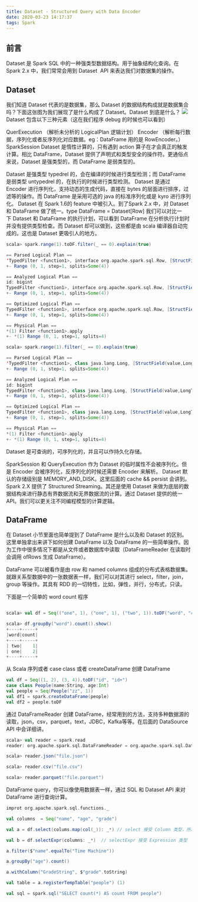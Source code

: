 ```yaml
---
title: Dataset - Structured Query with Data Encoder
date: 2020-03-23 14:17:37
tags: Spark
---
```


## 前言
Dataset 是 Spark SQL 中的一种强类型数据结构。用于抽象结构化查询。在 Spark 2.x 中，我们常常会用到 Dataset  API 来表达我们对数据集的操作。
<!--more-->
## Dataset 
我们知道 Dataset 代表的是数据集，那么 Dataset 的数据结构构成就是数据集合吗？下面这张图为我们展现了是什么构成了 Dataset。Dataset 到底是什么？
![](https://tva1.sinaimg.cn/large/00831rSTly1gd41bh53dpj30dp0b7aak.jpg)
Dataset 包含以下三种元素（这在我们程序 debug 的时候也可以看到）

QuerExecution （解析未分析的 LogicalPlan 逻辑计划）
Encoder （解析每行数据，序列化或者反序列化对应数据。eg：DataFrame 用的是 RowEncoder。）
SparkSession
Dataset 是惰性计算的，只有遇到 action 算子在才会真正的触发计算。相比 DataFrame，Dataset 提供了声明式和类型安全的操作符。更通俗点来说，Dataset 是强类型的，而 DataFrame 是弱类型的。

Dataset 是强类型 typedrel 的，会在编译的时候进行类型检测；而 DataFrame 是弱类型 untypedrel 的，在执行的时候进行类型检测。
Dataset 是通过 Encoder 进行序列化，支持动态的生成代码，直接在 bytes 的层面进行排序，过滤等的操作。而 DataFrame 是采用可选的 java 的标准序列化或是 kyro 进行序列化。
Dataset 在 Spark 1.6的 feature 中被引入。到了Spark 2.x 中，对 Dataset 和 DataFrame 做了统一。type DataFrame = Dataset[Row]
我们可以对比一下 Dataset 和 DataFrame 的执行计划，可以看到 DataFrame 在分析执行计划时并没有提供类型检查。而 Dataset 却可以做到，这些都是由 scala 编译器自动完成的。这也是 Dataset 更吸引人的地方。

```scala
scala> spark.range(1).toDF.filter(_ == 0).explain(true)

== Parsed Logical Plan ==
'TypedFilter <function1>, interface org.apache.spark.sql.Row, [StructField(id,LongType,false)], unresolveddeserializer(createexternalrow(getcolumnbyordinal(0, LongType), StructField(id,LongType,false)))
+- Range (0, 1, step=1, splits=Some(4))

== Analyzed Logical Plan ==
id: bigint
TypedFilter <function1>, interface org.apache.spark.sql.Row, [StructField(id,LongType,false)], createexternalrow(id#23L, StructField(id,LongType,false))
+- Range (0, 1, step=1, splits=Some(4))

== Optimized Logical Plan ==
TypedFilter <function1>, interface org.apache.spark.sql.Row, [StructField(id,LongType,false)], createexternalrow(id#23L, StructField(id,LongType,false))
+- Range (0, 1, step=1, splits=Some(4))

== Physical Plan ==
*(1) Filter <function1>.apply
+- *(1) Range (0, 1, step=1, splits=4)

scala> spark.range(1).filter(_ == 0).explain(true)

== Parsed Logical Plan ==
'TypedFilter <function1>, class java.lang.Long, [StructField(value,LongType,true)], unresolveddeserializer(staticinvoke(class java.lang.Long, ObjectType(class java.lang.Long), valueOf, upcast(getcolumnbyordinal(0, LongType), LongType, - root class: "java.lang.Long"), true, false))
+- Range (0, 1, step=1, splits=Some(4))

== Analyzed Logical Plan ==
id: bigint
TypedFilter <function1>, class java.lang.Long, [StructField(value,LongType,true)], staticinvoke(class java.lang.Long, ObjectType(class java.lang.Long), valueOf, cast(id#27L as bigint), true, false)
+- Range (0, 1, step=1, splits=Some(4))

== Optimized Logical Plan ==
TypedFilter <function1>, class java.lang.Long, [StructField(value,LongType,true)], staticinvoke(class java.lang.Long, ObjectType(class java.lang.Long), valueOf, id#27L, true, false)
+- Range (0, 1, step=1, splits=Some(4))

== Physical Plan ==
*(1) Filter <function1>.apply
+- *(1) Range (0, 1, step=1, splits=4)
```
Dataset 是可查询的，可序列化的，并且可以作持久化存储。

SparkSession 和 QueryExecution 作为 Dataset 的临时属性不会被序列化。但是 Encoder 会被序列化，反序列化的时候还需要 Encoder 来解析。
Dataset 默认的存储级别是 MEMORY_AND_DISK。这里后面的 cache && persist 会讲到。
Spark 2.X 提供了 Structured Streaming。其还是使用 Dataset 来做为底层的数据结构来进行静态有界数据流和无界数据流的计算。通过 Dataset 提供的统一 API。我们可以更关注不同编程模型的计算逻辑。

## DataFrame
在 Dataset 小节里面也简单提到了 DataFrame 是什么以及和 Dataset 的区别。这里单独拿出来讲下如何创建 DataFrame 以及 DataFrame 的一些简单操作。因为工作中很多情况下都是从文件或者数据库中读取（DataFrameReader 在读取时会调用 ofRows 生成 DataFrame）。

DataFrame 可以被看作是由 row 和 named columns 组成的分布式表格数据集。就跟关系型数据中的一张数据表一样，我们可以对其进行 select，filter，join，group 等操作。其具有 RDD 的一切特性，比如，弹性，并行，分布式，只读。

下面是一个简单的 word count 程序

```scala

scala> val df = Seq(("one", 1), ("one", 1), ("two", 1)).toDF("word", "count")

scala> df.groupBy("word").count().show()
+----+-----+
|word|count|
+----+-----+
| two|    1|
| one|    2|
+----+-----+
```
从 Scala 序列或者 case class 或者 createDataFrame 创建 DataFrame

```scala
val df = Seq((1, 2), (3, 4)).toDF("id", "id+")
case class People(name:String, age:Int)
val people = Seq(People("zz", 1))
val df1 = spark.createDataFrame(people)
val df2 = people.toDF 
```
通过 DataFrameReader 创建 DataFrame，经常用到的方法，支持多种数据源的读取，json，csv，parquet，text，JDBC，Kafka等等。在后面的 DataSource API 中会详细讲。

```scala
scala> val reader = spark.read
reader: org.apache.spark.sql.DataFrameReader = org.apache.spark.sql.DataFrameReader@2125bb4e

scala> reader.json("file.json")

scala> reader.csv("file.csv")

scala> reader.parquet("file.parquet")
```


DataFrame query，你可以像使用数据表一样，通过 SQL 和 Dataset API 来对 DataFrame 进行查询计算。
```scala
improt org.apache.spark.sql.functions._

val columns  = Seq("name", "age", "grade")

val a = df.select(colums.map(col(_)): _*) // select 接受 Column 类型，所以需要做转换

val b = df.selectExpr(columns: _*)  // selectExpr 接受 Expression 类型

a.filter($"name".equalTo("Time Machine"))

a.groupBy("age").count()

a.withColumn("GradeString", $"grade".toString)

val table = a.registerTempTable("people") (1)

val sql = spark.sql("SELECT count(*) AS count FROM people")
```



